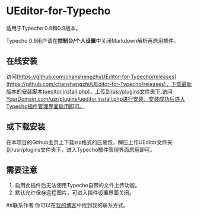UEditor-for-Typecho
===================
适用于Typecho 0.8和0.9版本。

Typecho 0.9用户请在**控制台/个人设置**中关闭Markdown解析再启用插件。

## 在线安装
访问[https://github.com/chanshengzhi/UEditor-for-Typecho/releases](https://github.com/chanshengzhi/UEditor-for-Typecho/releases)，下载最新版本的安装脚本(ueditor.install.php)，上传到/usr/plugins文件夹下,访问YourDomain.com/usr/plugins/ueditor.install.php进行安装，安装成功后进入Typecho插件管理界面启用即可。
## 或下载安装
在本项目的Github主页上下载zip格式的压缩包，解压上传UEditor文件夹到/usr/plugins文件夹下，进入Typecho插件管理界面启用即可。
## 需要注意
1. 启用此插件后无法使用Typecho自带的文件上传功能。
2. 默认允许保存远程图片，可进入插件设置界面关闭。

##联系作者
你可以在[我的博客](http://chenshengzhi.com)中找到我的联系方式。

